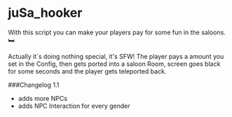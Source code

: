 # juSa_hooker

With this script you can make your players pay for some fun in the saloons. 🛏️ 

Actually it`s doing nothing special, it's SFW! 
The player pays a amount you set in the Config, then gets ported into a saloon Room, screen goes black for some seconds and the player gets teleported back.

###Changelog
1.1 
- adds more NPCs
- adds NPC Interaction for every gender

